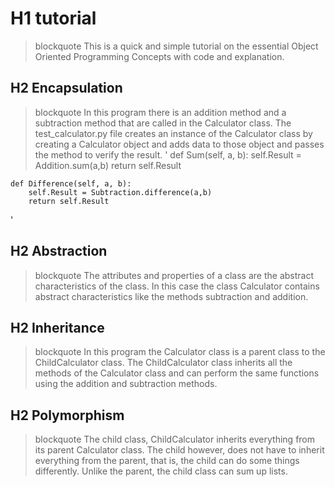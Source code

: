 # H1 tutorial
>blockquote This is a quick and simple tutorial on the essential Object Oriented Programming Concepts with code and explanation. 
## H2 Encapsulation
> blockquote In this program there is an addition method and a subtraction method that are called in the Calculator class. The test_calculator.py file creates an instance of the Calculator class by creating a Calculator object and adds data to those object and passes the method to verify the result.
'  def Sum(self, a, b):
        self.Result = Addition.sum(a,b)
        return self.Result

    def Difference(self, a, b):
        self.Result = Subtraction.difference(a,b)
        return self.Result
'
## H2 Abstraction
> blockquote The attributes and properties of a class are the abstract characteristics of the class. In this case the class Calculator contains abstract characteristics like the methods subtraction and addition. 
## H2 Inheritance
> blockquote In this program the Calculator class is a parent class to the ChildCalculator class. The ChildCalculator class inherits all the methods of the Calculator class and can perform the same functions using the addition and subtraction methods. 
## H2 Polymorphism
> blockquote The child class, ChildCalculator inherits everything from its parent Calculator class. The child however, does not have to inherit everything from the parent, that is, the child can do some things differently. Unlike the parent, the child class can sum up lists. 

